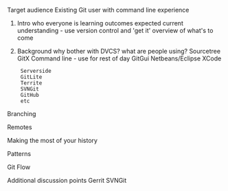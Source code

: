 Target audience
Existing Git user with command line experience

1. Intro
	who everyone is
	learning outcomes
	expected current understanding - use version control and 'get it'
	overview of what's to come

2. Background
	why bother with DVCS?
	what are people using?
		Sourcetree
		GitX
		Command line - use for rest of day
		GitGui
		Netbeans/Eclipse
		XCode
		
		Serverside
		GitLite
		Territe
		SVNGit
		GitHub
		etc
	
Branching

Remotes

Making the most of your history

Patterns

Git Flow

Additional discussion points
	Gerrit
	SVNGit